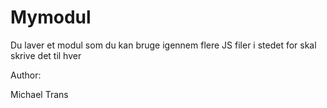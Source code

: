 # Mymodul

Du laver et modul som du kan bruge igennem flere JS filer i stedet for skal skrive det til hver

Author:

Michael Trans
